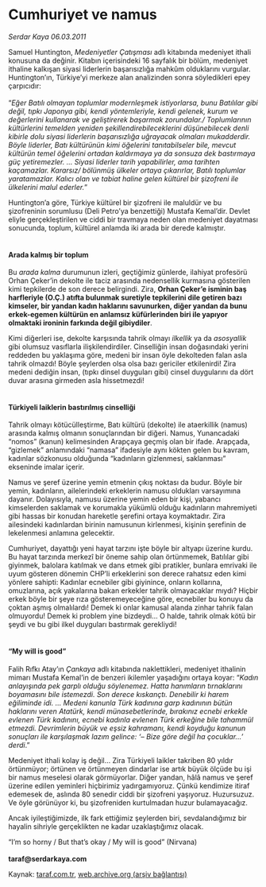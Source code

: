 # Cumhuriyet ve namus

*Serdar Kaya 06.03.2011*

<div class="yazi"><p>Samuel Huntington, <i>Medeniyetler Çatışması</i> adlı kitabında medeniyet ithali konusuna da değinir. Kitabın içerisindeki 16 sayfalık bir bölüm, medeniyet ithaline kalkışan siyasi liderlerin başarısızlığa mahkûm olduklarını vurgular. Huntington’ın, Türkiye’yi merkeze alan analizinden sonra söyledikleri epey çarpıcıdır:<br/><br/>“<i>Eğer Batılı olmayan toplumlar modernleşmek istiyorlarsa, bunu Batılılar gibi değil, tıpkı Japonya gibi, kendi yöntemleriyle, kendi gelenek, kurum ve değerlerini kullanarak ve geliştirerek başarmak zorundalar./ Toplumlarının kültürlerini temelden yeniden şekillendirebileceklerini düşünebilecek denli kibirle dolu siyasi liderlerin başarısızlığa uğrayacak olmaları mukadderdir. Böyle liderler, Batı kültürünün kimi öğelerini tanıtabilseler bile, mevcut kültürün temel öğelerini ortadan kaldırmaya ya da sonsuza dek bastırmaya güç yetiremezler. ... Siyasi liderler tarih yapabilirler, ama tarihten kaçamazlar. Kararsız/ bölünmüş ülkeler ortaya çıkarırlar, Batılı toplumlar yaratamazlar. Kalıcı olan ve tabiat haline gelen kültürel bir şizofreni ile ülkelerini malul ederler</i><i>.</i>”</p>
<p>Huntington’a göre, Türkiye kültürel bir şizofreni ile maluldür ve bu şizofreninin sorumlusu (Deli Petro’ya benzettiği) Mustafa Kemal’dir. Devlet eliyle gerçekleştirilen ve ciddi bir travmaya neden olan medeniyet dayatması sonucunda, toplum, kültürel anlamda iki arada bir derede kalmıştır.</p>
<h4><br/>Arada kalmış bir toplum</h4>
<p>Bu <i>arada kalma</i> durumunun izleri, geçtiğimiz günlerde, ilahiyat profesörü Orhan Çeker’in dekolte ile taciz arasında nedensellik kurmasına gösterilen kimi tepkilerde de son derece belirgindi. Zira, <b>Orhan Çeker’e isminin baş harfleriyle (O.Ç.) atıfta bulunmak suretiyle tepkilerini dile getiren bazı kimseler, bir yandan kadın haklarını savunurken, diğer yandan da bunu erkek-egemen kültürün en anlamsız küfürlerinden biri ile yapıyor olmaktaki ironinin farkında değil gibiydiler</b>.</p>
<p>Kimi diğerleri ise, dekolte karşısında tahrik olmayı <i>ilkellik</i> ya da <i>asosyallik</i> gibi olumsuz vasıflarla ilişkilendirdiler. Cinselliğin insan doğasındaki yerini reddeden bu yaklaşıma göre, medeni bir insan öyle dekolteden falan asla tahrik olmazdı! Böyle şeylerden olsa olsa bazı gericiler etkilenirdi! Zira medeni dediğin insan, (tıpkı dinsel duyguları gibi) cinsel duygularını da dört duvar arasına girmeden asla hissetmezdi!</p>
<h4><br/>Türkiyeli laiklerin bastırılmış cinselliği</h4>
<p>Tahrik olmayı kötücülleştirme, Batı kültürü (dekolte) ile ataerkillik (namus) arasında kalmış olmanın sonuçlarından bir diğeri. Namus, Yunancadaki “nomos” (kanun) kelimesinden Arapçaya geçmiş olan bir ifade. Arapçada, “gizlemek” anlamındaki “namasa” ifadesiyle aynı kökten gelen bu kavram, kadınlar sözkonusu olduğunda “kadınların gizlenmesi, saklanması” ekseninde imalar içerir.</p>
<p>Namus ve şeref üzerine yemin etmenin çıkış noktası da budur. Böyle bir yemin, kadınların, ailelerindeki erkeklerin namusu oldukları varsayımına dayanır. Dolayısıyla, namusu üzerine yemin eden bir kişi, yabancı kimselerden saklamak ve korumakla yükümlü olduğu kadınların mahremiyeti gibi hassas bir konudan hareketle şerefini ortaya koymaktadır. Zira ailesindeki kadınlardan birinin namusunun kirlenmesi, kişinin şerefinin de lekelenmesi anlamına gelecektir.</p>
<p>Cumhuriyet, dayattığı yeni hayat tarzını işte böyle bir altyapı üzerine kurdu. Bu hayat tarzında merkezî bir öneme sahip olan örtünmemek, Batılılar gibi giyinmek, balolara katılmak ve dans etmek gibi pratikler, bunlara emrivaki ile uyum gösteren dönemin CHP’li erkeklerini son derece rahatsız eden kimi yönlere sahipti: Kadınlar ecnebiler gibi giyinince, onların kollarına, omuzlarına, açık yakalarına bakan erkekler tahrik olmayacaklar mıydı? Hiçbir erkek böyle bir şeye rıza gösteremeyeceğine göre, ecnebiler bu konuyu da çoktan aşmış olmalılardı! Demek ki onlar kamusal alanda zinhar tahrik falan olmuyordu! Demek ki problem yine bizdeydi... O halde, tahrik olmak kötü bir şeydi ve bu gibi ilkel duyguları bastırmak gerekliydi!</p>
<h4><br/>“My will is good”</h4>
<p>Falih Rıfkı Atay’ın <i>Çankaya</i> adlı kitabında naklettikleri, medeniyet ithalinin mimarı Mustafa Kemal’in de benzeri ikilemler yaşadığını ortaya koyar: “<i>Kadın anlayışında pek garplı olduğu söylenemez. Hatta hanımların tırnaklarını boyamasını bile istemezdi. Son derece kıskançtı. Denebilir ki harem eğiliminde idi. ... Medeni kanunla Türk kadınına garp kadınının bütün haklarını veren Atatürk, kendi münasebetlerinde, bırakınız ecnebi erkekle evlenen Türk kadınını, ecnebi kadınla evlenen Türk erkeğine bile tahammül etmezdi. Devrimlerin büyük ve eşsiz kahramanı, kendi koyduğu kanunun sonuçları ile karşılaşmak lazım gelince: ‘– Bize göre değil ha çocuklar...’ derdi</i>.”</p>
<p>Medeniyet ithali kolay iş değil... Zira Türkiyeli laikler takriben 80 yıldır örtünmüyor; örtünen ve örtünmeyen dindarlar ise artık büyük ölçüde bu işi bir namus meselesi olarak görmüyorlar. Diğer yandan, hâlâ namus ve şeref üzerine edilen yeminleri hiçbirimiz yadırgamıyoruz. Çünkü kendimize itiraf edemesek de, aslında 80 senedir ciddi bir şizofreni yaşıyoruz. Huzursuzuz. Ve öyle görünüyor ki, bu şizofreniden kurtulmadan huzur bulamayacağız.</p>
<p>Ancak iyileştiğimizde, ilk fark ettiğimiz şeylerden biri, sevdalandığımız bir hayalin sihriyle gerçeklikten ne kadar uzaklaştığımız olacak.</p>
<p>“I’m so horny / But that’s okay / My will is good” (Nirvana)<br/><br/><b>taraf@serdarkaya.com</b></p>
</div>

Kaynak: [taraf.com.tr](http://www.taraf.com.tr:80/serdar-kaya/makale-cumhuriyet-ve-namus.htm), [web.archive.org (arşiv bağlantısı)](http://web.archive.org/web/20131213010702/http://www.taraf.com.tr:80/serdar-kaya/makale-cumhuriyet-ve-namus.htm)
